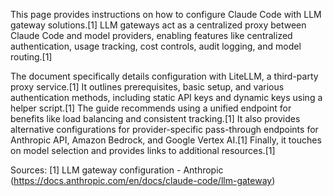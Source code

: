 This page provides instructions on how to configure Claude Code with LLM gateway solutions.[1] LLM gateways act as a centralized proxy between Claude Code and model providers, enabling features like centralized authentication, usage tracking, cost controls, audit logging, and model routing.[1]

The document specifically details configuration with LiteLLM, a third-party proxy service.[1] It outlines prerequisites, basic setup, and various authentication methods, including static API keys and dynamic keys using a helper script.[1] The guide recommends using a unified endpoint for benefits like load balancing and consistent tracking.[1] It also provides alternative configurations for provider-specific pass-through endpoints for Anthropic API, Amazon Bedrock, and Google Vertex AI.[1] Finally, it touches on model selection and provides links to additional resources.[1]

Sources:
[1] LLM gateway configuration - Anthropic (https://docs.anthropic.com/en/docs/claude-code/llm-gateway)